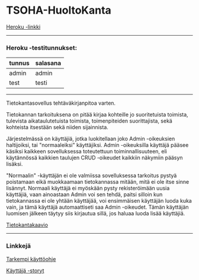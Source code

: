 # TSOHA-HuoltoKanta

[Heroku -linkki](https://tsoha-konekanta.herokuapp.com/)

---------------------------

### Heroku -testitunnukset:

tunnus | salasana |
---- | ----
admin | admin
test | testi


------------------------

Tietokantasovellus tehtäväkirjanpitoa varten.

Tietokannan tarkoituksena on pitää kirjaa kohteille jo suoritetuista toimista, tulevista aikataulutetuista toimista, toimenpiteiden suorittajista, sekä kohteista itsestään sekä niiden sijainnista.

Järjestelmässä on käyttäjiä, jotka luokitellaan joko Admin -oikeuksien haltijoiksi, tai "normaaleiksi" käyttäjiksi.
Admin -oikeuksilla käyttäjä pääsee käsiksi kaikkeen sovelluksessa toteutettuun toiminnallisuuteen, eli käytännössä kaikkien taulujen CRUD -oikeudet kaikkiin näkymiin pääsyn lisäksi.

"Normaalin" -käyttäjän ei ole valmiissa sovelluksessa tarkoitus pystyä poistamaan eikä muokkaamaan tietokannassa mitään, mitä ei ole itse sinne lisännyt. Normaali käyttäjä ei myöskään pysty rekisteröimään uusia käyttäjiä, vaan ainoastaan Admin voi sen tehdä, paitsi silloin kun tietokannassa ei ole yhtään käyttäjää, voi ensimmäisen käyttäjän luoda kuka vain, ja tämä käyttäjä automaattiseti saa Admin -oikeudet. Tämän käyttäjän luomisen jälkeen täytyy siis kirjautua sillä, jos haluaa luoda lisää käyttäjiä.

[Tietokantakaavio](../master/documentation/Kaaviot/TSOHA-HuoltoKanta-TietokantaKaavio-smaller.png)


--------------------------


### Linkkejä

[Tarkempi käyttöohje](../master/documentation/ohje.md)

[Käyttäjä -storyt](../master/documentation/User-storyt/Käyttäjä.md)

